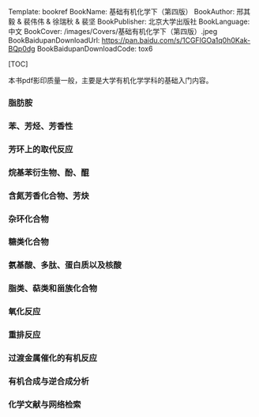 Template: bookref
BookName: 基础有机化学下（第四版）
BookAuthor: 邢其毅 & 裴伟伟 & 徐瑞秋 & 裴坚
BookPublisher: 北京大学出版社
BookLanguage: 中文
BookCover: /images/Covers/基础有机化学下（第四版）.jpeg
BookBaidupanDownloadUrl: https://pan.baidu.com/s/1CGFIGOa1q0h0Kak-BQp0dg 
BookBaidupanDownloadCode: tox6

[TOC]

本书pdf影印质量一般，主要是大学有机化学学科的基础入门内容。

### 脂肪胺

### 苯、芳烃、芳香性

### 芳环上的取代反应

### 烷基苯衍生物、酚、醌

### 含氮芳香化合物、芳炔

### 杂环化合物

### 糖类化合物

### 氨基酸、多肽、蛋白质以及核酸

### 脂类、萜类和甾族化合物

### 氧化反应

### 重排反应

### 过渡金属催化的有机反应

### 有机合成与逆合成分析

### 化学文献与网络检索

